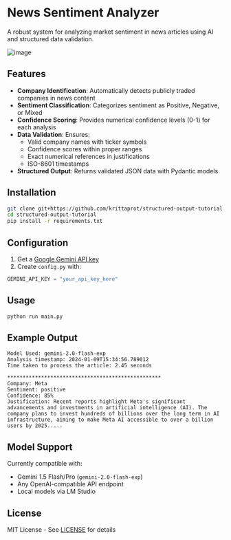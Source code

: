 # News Sentiment Analyzer

A robust system for analyzing market sentiment in news articles using AI and structured data validation.

![image](https://github.com/user-attachments/assets/590ffeaa-ecc6-4322-a44e-25f1b211e95e)

## Features

- **Company Identification**: Automatically detects publicly traded companies in news content
- **Sentiment Classification**: Categorizes sentiment as Positive, Negative, or Mixed
- **Confidence Scoring**: Provides numerical confidence levels (0-1) for each analysis
- **Data Validation**: Ensures:
  - Valid company names with ticker symbols
  - Confidence scores within proper ranges
  - Exact numerical references in justifications
  - ISO-8601 timestamps
- **Structured Output**: Returns validated JSON data with Pydantic models

## Installation

```bash
git clone git+https://github.com/krittaprot/structured-output-tutorial.git
cd structured-output-tutorial
pip install -r requirements.txt
```

## Configuration

1. Get a [Google Gemini API key](https://aistudio.google.com/app/apikey)
2. Create `config.py` with:
```python
GEMINI_API_KEY = "your_api_key_here"
```

## Usage

```python
python run main.py
```

## Example Output

```
Model Used: gemini-2.0-flash-exp
Analysis timestamp: 2024-01-09T15:34:56.789012
Time taken to process the article: 2.45 seconds

**************************************************
Company: Meta
Sentiment: positive
Confidence: 85%
Justification: Recent reports highlight Meta's significant advancements and investments in artificial intelligence (AI). The company plans to invest hundreds of billions over the long term in AI infrastructure, aiming to make Meta AI accessible to over a billion users by 2025.....
```

## Model Support

Currently compatible with:
- Gemini 1.5 Flash/Pro (`gemini-2.0-flash-exp`)
- Any OpenAI-compatible API endpoint
- Local models via LM Studio

## License

MIT License - See [LICENSE](LICENSE) for details
